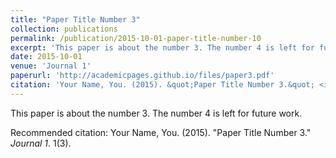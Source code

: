 ```yaml
---
title: "Paper Title Number 3"
collection: publications
permalink: /publication/2015-10-01-paper-title-number-10
excerpt: 'This paper is about the number 3. The number 4 is left for future work.'
date: 2015-10-01
venue: 'Journal 1'
paperurl: 'http://academicpages.github.io/files/paper3.pdf'
citation: 'Your Name, You. (2015). &quot;Paper Title Number 3.&quot; <i>Journal 1</i>. 1(3).'
---
```

This paper is about the number 3. The number 4 is left for future work.


Recommended citation: Your Name, You. (2015). "Paper Title Number 3." <i>Journal 1</i>. 1(3).